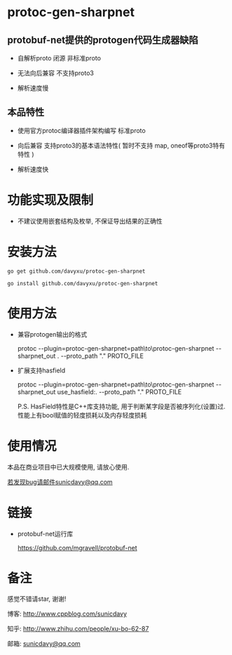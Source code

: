 # protoc-gen-sharpnet

## protobuf-net提供的protogen代码生成器缺陷

* 自解析proto 闭源 非标准proto

* 无法向后兼容 不支持proto3

* 解析速度慢


## 本品特性

* 使用官方protoc编译器插件架构编写 标准proto

* 向后兼容 支持proto3的基本语法特性( 暂时不支持 map, oneof等proto3特有特性 )

* 解析速度快

# 功能实现及限制

* 不建议使用嵌套结构及枚举, 不保证导出结果的正确性

# 安装方法

	go get github.com/davyxu/protoc-gen-sharpnet
	
	go install github.com/davyxu/protoc-gen-sharpnet

# 使用方法

* 兼容protogen输出的格式
	
	protoc --plugin=protoc-gen-sharpnet=path\to\protoc-gen-sharpnet --sharpnet_out . --proto_path "." PROTO_FILE
	
* 扩展支持hasfield

	protoc --plugin=protoc-gen-sharpnet=path\to\protoc-gen-sharpnet --sharpnet_out use_hasfield:. --proto_path "." PROTO_FILE

	P.S. HasField特性是C++库支持功能, 用于判断某字段是否被序列化(设置)过.
	性能上有bool赋值的轻度损耗以及内存轻度损耗

# 使用情况

本品在商业项目中已大规模使用, 请放心使用. 

若发现bug请邮件sunicdavy@qq.com

# 链接

* protobuf-net运行库

	https://github.com/mgravell/protobuf-net
	
	
# 备注

感觉不错请star, 谢谢!

博客: http://www.cppblog.com/sunicdavy

知乎: http://www.zhihu.com/people/xu-bo-62-87

邮箱: sunicdavy@qq.com
